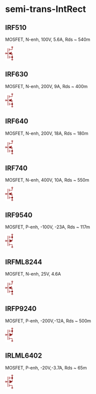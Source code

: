 # semi-trans-IntRect

## IRF510
MOSFET, N-enh, 100V, 5.6A, Rds ~ 540m

![IRF510__1__1](images/semi-trans-IntRect__IRF510__1__1.png?raw=true) 

## IRF630
MOSFET, N-enh, 200V, 9A, Rds ~ 400m

![IRF630__1__1](images/semi-trans-IntRect__IRF630__1__1.png?raw=true) 

## IRF640
MOSFET, N-enh, 200V, 18A, Rds ~ 180m

![IRF640__1__1](images/semi-trans-IntRect__IRF640__1__1.png?raw=true) 

## IRF740
MOSFET, N-enh, 400V, 10A, Rds ~ 550m

![IRF740__1__1](images/semi-trans-IntRect__IRF740__1__1.png?raw=true) 

## IRF9540
MOSFET, P-enh, -100V, -23A, Rds ~ 117m

![IRF9540__1__1](images/semi-trans-IntRect__IRF9540__1__1.png?raw=true) 

## IRFML8244
MOSFET, N-enh, 25V, 4.6A

![IRFML8244__1__1](images/semi-trans-IntRect__IRFML8244__1__1.png?raw=true) 

## IRFP9240
MOSFET, P-enh, -200V,-12A, Rds ~ 500m

![IRFP9240__1__1](images/semi-trans-IntRect__IRFP9240__1__1.png?raw=true) 

## IRLML6402
MOSFET, P-enh, -20V,-3.7A, Rds ~ 65m

![IRLML6402__1__1](images/semi-trans-IntRect__IRLML6402__1__1.png?raw=true) 

